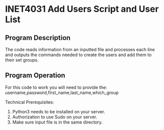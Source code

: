 # INET4031 Add Users Script and User List

## Program Description
The code reads information from an inputted file and processes each line and outputs the commands needed to create the users and add them to their set groups. 

## Program Operation
For this code to work you will need to provide the: username,password,first_name,last_name,which_group

Technical Prerequisites:

1. Python3 needs to be installed on your server.
2. Authorization to use Sudo on your server.
3. Make sure input file is in the same directory. 
